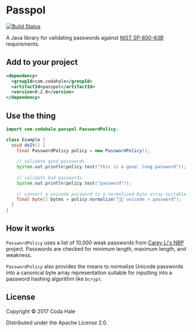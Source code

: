 # Passpol

[![Build Status](https://secure.travis-ci.org/codahale/passpol.svg)](http://travis-ci.org/codahale/passpol)

A Java library for validating passwords against [NIST SP-800-63B](https://pages.nist.gov/800-63-3/)
requirements.

## Add to your project

```xml
<dependency>
  <groupId>com.codahale</groupId>
  <artifactId>passpol</artifactId>
  <version>0.2.0</version>
</dependency>
```

## Use the thing

```java
import com.codahale.passpol.PasswordPolicy;

class Example {
  void doIt() {
    final PasswordPolicy policy = new PasswordPolicy();
    
    // validate good passwords
    System.out.println(policy.test("this is a good, long password")); 
    
    // validate bad passwords
    System.out.println(policy.test("password"));
    
    // convert a unicode password to a normalized byte array suitable for hashing
    final byte[] bytes = policy.normalize("✊🏻 unicode 🔥 password");
  } 
}
```

## How it works

`PasswordPolicy` uses a list of 10,000 weak passwords from [Carey Li's
NBP](https://cry.github.io/nbp/) project. Passwords are checked for minimum length, maximum length,
and weakness.

`PasswordPolicy` also provides the means to normalize Unicode passwords into a canonical byte array
representation suitable for inputting into a password hashing algorithm like `bcrypt`.

## License

Copyright © 2017 Coda Hale

Distributed under the Apache License 2.0.
